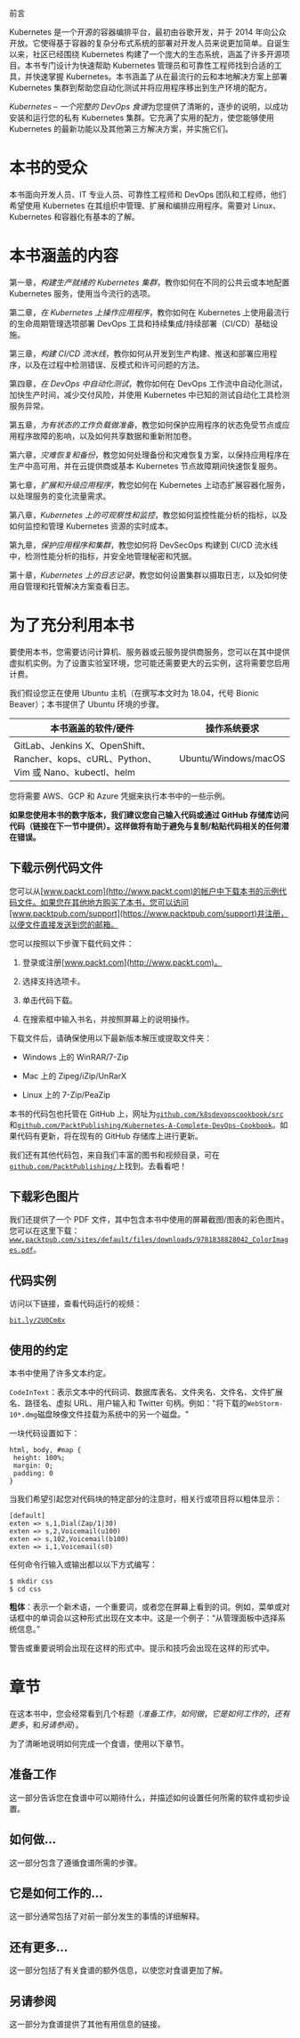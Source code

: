 前言

Kubernetes 是一个开源的容器编排平台，最初由谷歌开发，并于 2014 年向公众开放。它使得基于容器的复杂分布式系统的部署对开发人员来说更加简单。自诞生以来，社区已经围绕 Kubernetes 构建了一个庞大的生态系统，涵盖了许多开源项目。本书专门设计为快速帮助 Kubernetes 管理员和可靠性工程师找到合适的工具，并快速掌握 Kubernetes。本书涵盖了从在最流行的云和本地解决方案上部署 Kubernetes 集群到帮助您自动化测试并将应用程序移出到生产环境的配方。

*Kubernetes – 一个完整的 DevOps 食谱*为您提供了清晰的，逐步的说明，以成功安装和运行您的私有 Kubernetes 集群。它充满了实用的配方，使您能够使用 Kubernetes 的最新功能以及其他第三方解决方案，并实施它们。

# 本书的受众

本书面向开发人员、IT 专业人员、可靠性工程师和 DevOps 团队和工程师，他们希望使用 Kubernetes 在其组织中管理、扩展和编排应用程序。需要对 Linux、Kubernetes 和容器化有基本的了解。

# 本书涵盖的内容

第一章，*构建生产就绪的 Kubernetes 集群*，教你如何在不同的公共云或本地配置 Kubernetes 服务，使用当今流行的选项。

第二章，*在 Kubernetes 上操作应用程序*，教你如何在 Kubernetes 上使用最流行的生命周期管理选项部署 DevOps 工具和持续集成/持续部署（CI/CD）基础设施。

第三章，*构建 CI/CD 流水线*，教你如何从开发到生产构建、推送和部署应用程序，以及在过程中检测错误、反模式和许可问题的方法。

第四章，*在 DevOps 中自动化测试*，教你如何在 DevOps 工作流中自动化测试，加快生产时间，减少交付风险，并使用 Kubernetes 中已知的测试自动化工具检测服务异常。

第五章，*为有状态的工作负载做准备*，教您如何保护应用程序的状态免受节点或应用程序故障的影响，以及如何共享数据和重新附加卷。

第六章，*灾难恢复和备份*，教您如何处理备份和灾难恢复方案，以保持应用程序在生产中高可用，并在云提供商或基本 Kubernetes 节点故障期间快速恢复服务。

第七章，*扩展和升级应用程序*，教您如何在 Kubernetes 上动态扩展容器化服务，以处理服务的变化流量需求。

第八章，*Kubernetes 上的可观察性和监控*，教您如何监控性能分析的指标，以及如何监控和管理 Kubernetes 资源的实时成本。

第九章，*保护应用程序和集群*，教您如何将 DevSecOps 构建到 CI/CD 流水线中，检测性能分析的指标，并安全地管理秘密和凭据。

第十章，*Kubernetes 上的日志记录*，教您如何设置集群以摄取日志，以及如何使用自管理和托管解决方案查看日志。

# 为了充分利用本书

要使用本书，您需要访问计算机、服务器或云服务提供商服务，您可以在其中提供虚拟机实例。为了设置实验室环境，您可能还需要更大的云实例，这将需要您启用计费。

我们假设您正在使用 Ubuntu 主机（在撰写本文时为 18.04，代号 Bionic Beaver）；本书提供了 Ubuntu 环境的步骤。

| 本书涵盖的软件/硬件 | 操作系统要求 |
| --- | --- |
| GitLab、Jenkins X、OpenShift、Rancher、kops、cURL、Python、Vim 或 Nano、kubectl、helm | Ubuntu/Windows/macOS |

您将需要 AWS、GCP 和 Azure 凭据来执行本书中的一些示例。

**如果您使用本书的数字版本，我们建议您自己输入代码或通过 GitHub 存储库访问代码（链接在下一节中提供）。这样做将有助于避免与复制/粘贴代码相关的任何潜在错误。**

## 下载示例代码文件

您可以从[www.packt.com](http://www.packt.com)的帐户中下载本书的示例代码文件。如果您在其他地方购买了本书，您可以访问[www.packtpub.com/support](https://www.packtpub.com/support)并注册，以便文件直接发送到您的邮箱。

您可以按照以下步骤下载代码文件：

1.  登录或注册[www.packt.com](http://www.packt.com)。

1.  选择支持选项卡。

1.  单击代码下载。

1.  在搜索框中输入书名，并按照屏幕上的说明操作。

下载文件后，请确保使用以下最新版本解压或提取文件夹：

+   Windows 上的 WinRAR/7-Zip

+   Mac 上的 Zipeg/iZip/UnRarX

+   Linux 上的 7-Zip/PeaZip

本书的代码包也托管在 GitHub 上，网址为[`github.com/k8sdevopscookbook/src`](https://github.com/k8sdevopscookbook/src)和[`github.com/PacktPublishing/Kubernetes-A-Complete-DevOps-Cookbook`](https://github.com/PacktPublishing/Kubernetes-A-Complete-DevOps-Cookbook)。如果代码有更新，将在现有的 GitHub 存储库上进行更新。

我们还有其他代码包，来自我们丰富的图书和视频目录，可在[`github.com/PacktPublishing/`](https://github.com/PacktPublishing/)上找到。去看看吧！

## 下载彩色图片

我们还提供了一个 PDF 文件，其中包含本书中使用的屏幕截图/图表的彩色图片。您可以在这里下载：[`www.packtpub.com/sites/default/files/downloads/9781838828042_ColorImages.pdf`](http://www.packtpub.com/sites/default/files/downloads/9781838828042_ColorImages.pdf)。

## 代码实例

访问以下链接，查看代码运行的视频：

[`bit.ly/2U0Cm8x`](http://bit.ly/2U0Cm8x)

## 使用的约定

本书中使用了许多文本约定。

`CodeInText`：表示文本中的代码词、数据库表名、文件夹名、文件名、文件扩展名、路径名、虚拟 URL、用户输入和 Twitter 句柄。例如："将下载的`WebStorm-10*.dmg`磁盘映像文件挂载为系统中的另一个磁盘。"

一块代码设置如下：

```
html, body, #map {
 height: 100%; 
 margin: 0;
 padding: 0
}
```

当我们希望引起您对代码块的特定部分的注意时，相关行或项目将以粗体显示：

```
[default]
exten => s,1,Dial(Zap/1|30)
exten => s,2,Voicemail(u100)
exten => s,102,Voicemail(b100)
exten => i,1,Voicemail(s0)
```

任何命令行输入或输出都以以下方式编写：

```
$ mkdir css
$ cd css
```

**粗体**：表示一个新术语，一个重要词，或者您在屏幕上看到的词。例如，菜单或对话框中的单词会以这种形式出现在文本中。这是一个例子：“从管理面板中选择系统信息。”

警告或重要说明会出现在这样的形式中。提示和技巧会出现在这样的形式中。

# 章节

在这本书中，您会经常看到几个标题（*准备工作*，*如何做*，*它是如何工作的*，*还有更多*，和*另请参阅*）。

为了清晰地说明如何完成一个食谱，使用以下章节。

## 准备工作

这一部分告诉您在食谱中可以期待什么，并描述如何设置任何所需的软件或初步设置。

## 如何做…

这一部分包含了遵循食谱所需的步骤。

## 它是如何工作的…

这一部分通常包括了对前一部分发生的事情的详细解释。

## 还有更多…

这一部分包括了有关食谱的额外信息，以使您对食谱更加了解。

## 另请参阅

这一部分为食谱提供了其他有用信息的链接。
